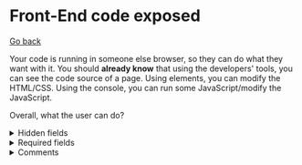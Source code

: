 # Front-End code exposed

[Go back](../index.md#security)

Your code is running in someone else browser, so they can do what they want with it. You should **already know** that using the developers' tools, you can see the code source of a page. Using elements, you can modify the HTML/CSS. Using the console, you can run some JavaScript/modify the JavaScript.

Overall, what the user can do?

<details class="details-e">
<summary>Hidden fields</summary>

If you made a field hidden, it's only `hidden` for your average user, but we can easily change the value of the hidden field.

Ex: you stored the ID of my account in the form to edit my profile, what if I put someone else ID inside? In the first place, this ID should be in the `$_SESSION`, so that was a pretty bad move 😶.
</details>

<details class="details-e">
<summary>Required fields</summary>

If a field is **required** or you added a script in **JS** to check the form,  the user can **remove** or bypass anything. You **have to** test everything **again** in PHP. You will do it once in HTML/CSS for the normal users, and another one for the "hackers".
</details>

<details class="details-e">
<summary>Comments</summary>

You should never make HTML comments in your code (as anyone can read them). Instead, developers are making **PHP comments** like this

```php
<?php // some comment ?>
```
</details>
